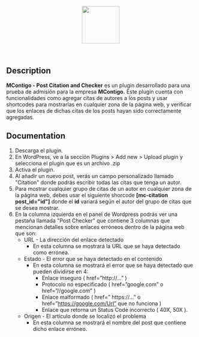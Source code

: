 <p align="center">
  <a href='https://mariocuetoj.com/'>
    <img src="https://mariocuetoj.com/wp-content/uploads/2022/01/Logo-Mario-Cueto-Azul.svg" width="100" />
  </a>
</p>
<br />

## Description
**MContigo - Post Citation and Checker** es un plugin desarrollado para una prueba de admisión para la empresa **MContigo.** Este plugin cuenta con funcionalidades como agregar citas de autores a los posts y usar shortcodes para mostrarlas en cualquier zona de la página web, y verificar que los enlaces de dichas citas de los posts hayan sido correctamente agregadas.

## Documentation
1. Descarga el plugin.
2. En WordPress, ve a la sección Plugins > Add new > Upload plugin y selecciona el plugin que es un archivo .zip
3. Activa el plugin.
4. Al añadir un nuevo post, verás un campo personalizado llamado "Citation" donde podrás escribir todas las citas que tenga un autor.
5. Para mostrar cualquier grupo de citas de un autor en cualquier zona de la página web, debes usar el siguiente shorcode **[mc-citation post_id="id"]**
donde el **id** variará según el autor del grupo de citas que se desea mostrar.
6. En la columna izquierda en el panel de Wordpress podrás ver una pestaña llamada "Post Checker" que contiene 3 columnas que mencionan detalles sobre enlaces erróneos dentro de la página web que son:
    - URL - La dirección del enlace detectado
      - En esta columna se mostrará la URL que se haya detectado como errónea. 
    - Estado - El error que se haya detectado en el contenido
      - En esta columna se mostrará el error que se haya detectado que pueden dividirse en 4:
        - Enlace inseguro ( href=”http://...” )
        - Protocolo no especificado ( href=”google.com” o href=”//google.com” )
        - Enlace malformado ( href=” https://...” o href=”https://google.com/Url” que no funciona )
        - Enlace que retorna un Status Code incorrecto ( 40X, 50X ). 
    - Origen - El artículo donde se localizó el problema
      - En esta columna se mostrará el nombre del post que contiene dicho enlace erróneo.
